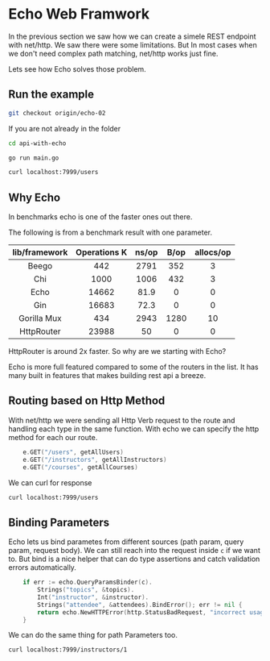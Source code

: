 # Echo Web Framwork

In the previous section we saw how we can create a simele REST endpoint with net/http. We saw there were some limitations. But In most cases when we don't need complex path matching, net/http works just fine.

Lets see how Echo solves those problem.

## Run the example

```bash
git checkout origin/echo-02
```

If you are not already in the folder

```bash
cd api-with-echo
```

```bash
go run main.go
```

```bash
curl localhost:7999/users
```

## Why Echo

In benchmarks echo is one of the faster ones out there.

The following is from a benchmark result with one parameter.

| lib/framework | Operations K | ns/op | B/op | allocs/op |
|:-------------:|:------------:|:-----:|:----:|:---------:|
|     Beego     |      442     |  2791 |  352 |     3     |
|      Chi      |     1000     |  1006 |  432 |     3     |
|      Echo     |     14662    |  81.9 |   0  |     0     |
|      Gin      |     16683    |  72.3 |   0  |     0     |
|  Gorilla Mux  |      434     |  2943 | 1280 |     10    |
|   HttpRouter  |     23988    |   50  |   0  |     0     |

HttpRouter is around 2x faster. So why are we starting with Echo?

Echo is more full featured compared to some of the routers in the list. It has many built in features that makes building rest api a breeze.

## Routing based on Http Method

With net/http we were sending all Http Verb request to the route and handling each type in the same function. With echo we can specify the http method for each our route.

```go
	e.GET("/users", getAllUsers)
	e.GET("/instructors", getAllInstructors)
	e.GET("/courses", getAllCourses)
```

We can curl for response

```bash
curl localhost:7999/users
```

## Binding Parameters

Echo lets us bind parametes from different sources (path param, query param, request body). We can still reach into the request inside `c` if we want to. But bind is a nice helper that can do type assertions and catch validation errors automatically.

```go
	if err := echo.QueryParamsBinder(c).
		Strings("topics", &topics).
		Int("instructor", &instructor).
		Strings("attendee", &attendees).BindError(); err != nil {
		return echo.NewHTTPError(http.StatusBadRequest, "incorrect usage of query param")		
	}
```

We can do the same thing for path Parameters too.

```bash
curl localhost:7999/instructors/1
```
